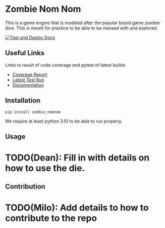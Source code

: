 Zombie Nom Nom
===

This is a game engine that is modeled after the popular board game zombie dice. This is meant for practice to be able to be messed with and explored.

[![Test and Deploy Docs](https://github.com/Carrera-Dev-Consulting/zombie_nomnom/actions/workflows/deploy-docs.yaml/badge.svg)](https://github.com/Carrera-Dev-Consulting/zombie_dice/actions/workflows/deploy-docs.yaml)

Useful Links
---

Links to result of code coverage and pytest of latest builds.

* [Coverage Report](https://consulting.gxldcptrick.dev/zombie_nomnom/coverage/)
* [Latest Test Run](https://consulting.gxldcptrick.dev/zombie_nomnom/coverage/report.html)
* [Documentation](https://consulting.gxldcptrick.dev/zombie_nomnom/)

Installation
---

`pip install zombie_nomnom`


We require at least python 3.10 to be able to run properly.


Usage
---

# TODO(Dean): Fill in with details on how to use the die.

Contribution
---
# TODO(Milo): Add details to how to contribute to the repo
